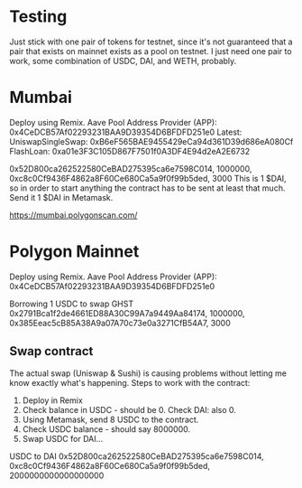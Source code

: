 Testing
=======

Just stick with one pair of tokens for testnet, since it's not guaranteed that a pair that exists on mainnet exists as a pool on testnet. I just need one pair to work, some combination of USDC, DAI, and WETH, probably.

# Mumbai
Deploy using Remix.
Aave Pool Address Provider (APP): 0x4CeDCB57Af02293231BAA9D39354D6BFDFD251e0
Latest:
    UniswapSingleSwap: 0xB6eF565BAE9455429eCa94d361D39d686eA080Cf
    FlashLoan: 0xa01e3F3C105D867F7501f0A3DF4E94d2eA2E6732

0x52D800ca262522580CeBAD275395ca6e7598C014, 1000000, 0xc8c0Cf9436F4862a8F60Ce680Ca5a9f0f99b5ded, 3000
This is 1 $DAI, so in order to start anything the contract has to be sent at least that much. Send it 1 $DAI in Metamask.

https://mumbai.polygonscan.com/

# Polygon Mainnet
Deploy using Remix.
Aave Pool Address Provider (APP): 0x4CeDCB57Af02293231BAA9D39354D6BFDFD251e0

Borrowing 1 USDC to swap GHST
0x2791Bca1f2de4661ED88A30C99A7a9449Aa84174, 1000000, 0x385Eeac5cB85A38A9a07A70c73e0a3271CfB54A7, 3000

## Swap contract
The actual swap (Uniswap & Sushi) is causing problems without letting me know exactly what's happening. Steps to work with the contract:

1. Deploy in Remix
2. Check balance in USDC - should be 0. Check DAI: also 0.
3. Using Metamask, send 8 USDC to the contract.
4. Check USDC balance - should say 8000000.
4. Swap USDC for DAI...

USDC to DAI
0x52D800ca262522580CeBAD275395ca6e7598C014, 0xc8c0Cf9436F4862a8F60Ce680Ca5a9f0f99b5ded, 2000000000000000000